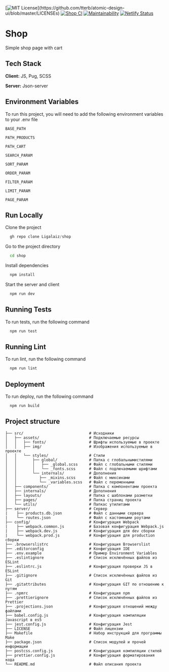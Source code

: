 
[![MIT License](https://img.shields.io/apm/l/atomic-design-ui.svg?)](https://github.com/tterb/atomic-design-ui/blob/master/LICENSEs) [![Shop CI](../../actions/workflows/develop.yml/badge.svg)](../../actions/workflows/develop.yml) [![Maintainability](https://api.codeclimate.com/v1/badges/11fbbca6d69539b95251/maintainability)](https://codeclimate.com/github/Ligalaiz/shop/maintainability) [![Netlify Status](https://api.netlify.com/api/v1/badges/44cdd15d-312f-4314-9791-798cc29a8c75/deploy-status)](https://app.netlify.com/sites/ligalaiz-shop/deploys)


# Shop

Simple shop page with cart


## Tech Stack

**Client:** JS, Pug, SCSS

**Server:** Json-server


## Environment Variables

To run this project, you will need to add the following environment variables to your .env file

`BASE_PATH`

`PATH_PRODUCTS`

`PATH_CART`

`SEARCH_PARAM`

`SORT_PARAM`

`ORDER_PARAM`

`FILTER_PARAM`

`LIMIT_PARAM`

`PAGE_PARAM`

## Run Locally

Clone the project

```js
  gh repo clone Ligalaiz/shop
```

Go to the project directory

```bash
  cd shop
```

Install dependencies

```bash
  npm install
```

Start the server and client

```bash
  npm run dev
```


## Running Tests

To run tests, run the following command

```js
  npm run test
```


## Running Lint

To run lint, run the following command

```js
  npm run lint
```

## Deployment

To run deploy, run the following command

```js
  npm run build
```
## Project structure


```
├── src/                             # Исходники
│   ├── assets/                      # Подключаемые ресурсы
│   │   ├── fonts/                   # Шрифты используемые в проекте
│   │   ├── img/                     # Изображения используемые в проекте
│   │   └── styles/                  # Стили
│   │       ├── global/              # Папка с глобальнымистилями
│   │       │   ├── _global.scss     # Файл с глобальными стилями
│   │       │   └── _fonts.scss      # Файл с подлючаемыми шрифтами
│   │       └── internals/           # Дополнения
│   │          ├── _mixins.scss      # Файл с миксинами
│   │          └── _variables.scss   # Файл с переменными
│   ├── components/                  # Папка с компонентами проекта
│   ├── internals/                   # Дополнения
│   ├── layouts/                     # Папка с шаблонами разметки
│   ├── pages/                       # Папка страниц проекта
│   └── utils/                       # Папкас утилитами
├── server/                          # Сервер
|    ├── products.db.json            # Файл с данными сервера
|    └── routes.json                 # Файл с кастомными роутами
├── config/                          # Конфигурация Webpack
|    ├── webpack.common.js           # Базовая конфигурация Webpack.js
|    ├── webpack.dev.js              # Конфигурация для dev сборки
|    └── webpack.prod.js             # Конфигурация для production сборки
├── .browserslistrc                  # Конфигурация Browserslist
├── .editorconfig                    # Конфигурация IDE
├── .env.example                     # Пример Environment Variables
├── .eslintignore                    # Список исключённых файлов из ESLint
├── .eslintrc.js                     # Конфигурация проверки JS в ESLint
├── .gitignore                       # Список исключённых файлов из Git
├── .gitattributes                   # Конфигурация GIT по отношению к путям
├── .npmrc                           # Конфигурация npm
├── .prettierignore                  # Список исключённых файлов из Prettier
├── .projections.json                # Конфигурация отношений между файлами
├── babel.config.js                  # Конфигурация компиляции Javascript в es5
├── jest.config.js                   # Конфигурация Jest
├── LICENSE                          # Файл лицензии
├── Makefile                         # Набор инструкций для программы Make
├── package.json                     # Список модулей и прочей информации
├── postcss.config.js                # Конфигурация компиляции стилей
├── prettier.config.js               # Конфигурация форматирования кода
└── README.md                        # Файл описания проекта
```
